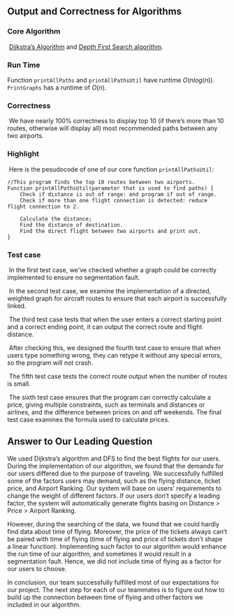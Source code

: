 ## Output and Correctness for Algorithms

### Core Algorithm

​	<u>Dijkstra’s Algorithm</u> and <u>Depth First Search algorithm</u>. 

### Run Time

   Function `printAllPaths` and `printAllPathsUtil` have runtime $O(nlog(n))$. `PrintGraphs` has a runtime of $O(n)$.

### Correctness    

​	We have nearly 100% correctness to display top 10 (if there’s more than 10 routes, otherwise will display all) most recommended paths between any two airports.

### Highlight

​	Here is the pesudocode of one of our core function `printAllPathsUtil`:

```pseudocode
//This program finds the top 10 routes between two airports.
Function printAllPathsUtil(parameter that is used to find paths) {
	Check if distance is out of range: end program if out of range.
	Check if more than one flight connection is detected: reduce flight connection to 2.
	
	Calculate the distance;
	Find the distance of destination.
	Find the direct flight between two airports and print out.
}

```



### Test case

​	In the first test case, we've checked whether a graph could be correctly implemented to ensure no segmentation fault. 

​	In the second test case, we examine the implementation of a directed, weighted graph for aircraft routes to ensure that each airport is successfully linked. 

​	The third test case tests that when the user enters a correct starting point and a correct ending point, it can output the correct route and flight distance. 

​	After checking this, we designed the fourth test case to ensure that when users type something wrong, they can retype it without any special errors, so the program will not crash. 

​	The fifth test case tests the correct route output when the number of routes is small. 

​	The sixth test case ensures that the program can correctly calculate a price, giving multiple constraints, such as terminals and distances or airlines, and the difference between prices on and off weekends. The final test case examines the formula used to calculate prices.



## Answer to Our Leading Question

We used Dijkstra’s algorithm and DFS to find the best flights for our users. During the implementation of our algorithm, we found that the demands for our users differed due to the purpose of traveling. We successfully fulfilled some of the factors users may demand, such as the flying distance, ticket price, and Airport Ranking. Our system will base on users’ requirements to change the weight of different factors. If our users don’t specify a leading factor, the system will automatically generate flights basing on Distance > Price > Airport Ranking.

However, during the searching of the data, we found that we could hardly find data about time of flying. Moreover, the price of the tickets always can’t be paired with time of flying (time of flying and price of tickets don’t shape a linear function). Implementing such factor to our algorithm would enhance the run time of our algorithm, and sometimes it would result in a segmentation fault. Hence, we did not include time of flying as a factor for our users to choose.

In conclusion, our team successfully fulfilled most of our expectations for our project. The next step for each of our teammates is to figure out how to build up the connection between time of flying and other factors we included in our algorithm.